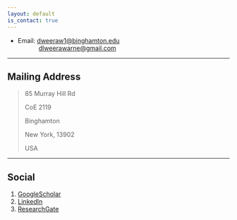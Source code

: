 ```yaml
---
layout: default
is_contact: true
---
```


* Email: [dweeraw1@binghamton.edu](mailto:dweeraw1@binghamton.edu)  
&nbsp; &nbsp; &nbsp; &nbsp; &nbsp; &nbsp;&nbsp;[dlweerawarne@gmail.com](mailto:dlweerawarne@gmail.com) 


---

## Mailing Address

> 85 Murray Hill Rd
>
> CoE 2119
>
> Binghamton 
>
> New York, 13902
>
> USA

---

## Social

1. [GoogleScholar](https://scholar.google.com/citations?user=3NVkz0YAAAAJ&hl=en)
2. [LinkedIn](https://www.linkedin.com/in/darshana-lakmal-weerawarne-3b460b27)
3. [ResearchGate](https://www.researchgate.net/profile/Darshana_Weerawarne)
